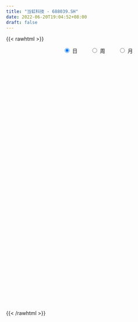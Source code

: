 ```yaml
---
title: "当虹科技 - 688039.SH"
date: 2022-06-20T19:04:52+08:00
draft: false
---
```

{{< rawhtml >}}
    <div style="text-align: center">
        <label style="padding: 1rem;"><input style="margin-right: .5rem" type="radio" name="period" value="D" checked onclick="period_change(this)">日</label>
        <label style="padding: 1rem;"><input style="margin-right: .5rem" type="radio" name="period" value="W" onclick="period_change(this)">周</label>
        <label style="padding: 1rem;"><input style="margin-right: .5rem" type="radio" name="period" value="M" onclick="period_change(this)">月</label>
    </div>
    <div id="chart" style="height: 700px;"></div> 
    <script type="text/javascript">
        const D_v = [9503.2,16481.33,14014.74,10434.09,12390.08,10096.38,8576.13,9208.37,7193.49,5347.48,10300.11,8687.68,13372.63,6009.48,10318.81,7057.39,14612.66,8733.65,8012.81,12174.2,7431.13,10736.7,10693.16,14479.06,9314.08,19395.16,19568.58,12114.26,18488.88,16505.85,12775.3,23089.05,20466.59,12632.56,10690.38,12482.79,8997.44,8526.75,11702.45,10209.21,9780.35,4348.57,4719.56,5707.62,6357.05,7097.52,5808.58,4656.38,5813.82,9727.65,5481.93,4623.0,5628.1,4159.13,2960.38,3698.24,11331.28,6392.02,7335.03,3848.08,5803.06,6187.63,6334.21,3629.63,3499.48,2676.07,3416.15,3253.72,4433.48,2607.69,2861.74,3735.67,5262.62,3308.32,4129.25,5172.15,3214.09,4777.62,6298.83,3867.45,3023.97,1837.21,2860.48,2801.51,1517.94,2252.54,3013.73,2991.48,4618.55,5430.2,3644.81,3112.62,3012.74,2462.13,2254.31,1616.33,5582.35,4293.14,2304.15,3956.7,5864.16,5623.31,2848.69,3396.05,5525.48,4269.94,3979.24,4660.68,3570.49,5621.61,4033.37,3355.73,1458.67,2437.41,1487.78,3057.41,2692.55,3069.48,2625.91,4657.7,1804.68,2222.16,2998.91,2875.33,2453.17,2917.23,4212.34,4909.36,3336.66,3496.78,15314.71,11268.49,4514.27,8140.42,8782.07,8102.35,5099.49,8410.78,5505.78,5829.45,7414.46,9262.88,5305.91,6048.91,6417.86,12238.1,9632.11,9714.32,7605.53,5510.4,4735.19,9602.2,6257.27,5218.5,5367.38,9984.0,7401.83,8393.76,4974.36,4636.7,4015.74,5855.8,5324.24,4168.41,5534.18,5786.81,3185.74,4925.18,3121.5,2707.99,5038.45,4290.96,2606.99,2369.15,2853.87,7759.95,6071.18,4347.23,6396.5,7862.13,5945.26,2016.92,4326.4,3627.42,2955.83,2038.64,2361.49,3100.03,2581.76,4050.14,5520.58,5922.92,2593.96,2856.44,2778.71,1706.2,1720.84,2233.21,1569.99,1126.02,2921.67,3074.87,2478.67,2213.38,1456.75,1020.4,1630.74,1543.15,5917.54,2439.18,5167.42,2960.32,3350.58,1368.73,1767.72,2159.42,1672.83,2410.07,3070.4,1813.7,1893.58,2030.9,2170.46,5255.87,3041.49,2539.16,2025.44,2343.4,2533.65,2433.86,1777.41,2453.82,1757.61,2713.08,5366.85,4057.63,2117.46,2757.0,2725.11,4770.22,5776.3,3162.83,5787.56,9639.4,6254.23,13336.73,12980.2,11121.61,16943.4,11893.47,11800.7,4502.89,12179.09,18098.31,23504.03,13683.68,14097.3,12932.25,14980.26,9535.3,13643.33,14005.45,11975.32,11592.54,11033.15,8669.69,10513.75,9297.58,13043.0,6122.43,8887.6,8835.36,9878.06,20245.5,15588.99,28296.89,27360.46,20279.85,17779.47,10140.87,22642.31,12043.6,16951.5,31098.58,16653.55,10210.87,9843.22,11991.06,18623.52,14852.91,30653.51,12231.23,14779.34,10549.06,13196.5,44776.45,24819.4,13882.58,19170.88,31250.74,13108.86,15241.83,21627.42,34408.06,18099.39,17546.0,16395.19,10425.59,15622.92,13796.34,13351.53,10017.31,7924.26,13922.43,12129.36,43689.81,41792.96,16844.56,20256.75,20557.25,12445.01,18940.26,10804.46,7973.28,8280.89,7355.3,14340.77,15093.44,12797.17,7086.41,8060.53,9443.4,10880.45,8930.9,11314.91,14448.44,6054.49,7587.33,8520.74,5893.41,8179.67,8806.71,9053.87,8061.73,15578.13,46788.63,24907.27,33173.93,20997.25,29278.72,79427.31,69611.13,28646.55,43309.44,35206.99,23400.68,24467.72,21406.3,26339.53,41414.12,37989.67,27451.84,52115.89,49983.52,33309.85,24379.37,18000.95,28727.4,24929.28,14195.64,14805.12,25756.59,19174.65,46932.12,25921.01,27977.24,23961.69,42762.05,22359.82,23169.54,16390.68,12157.44,11716.16,15901.75,14342.27,35330.94,19178.19,10685.56,7725.03,18497.76,32046.08,65813.08,58799.48,28686.79,28599.45,23512.77,22649.98,20450.18,18533.47,13991.76,30355.0,30423.18,13684.25,20002.61,30036.87,22797.45,19153.36,18800.33,11310.81,11691.39,10370.57,11266.43,8082.79,15126.55,19388.21,12035.22,11006.33,16145.78,11345.66,14688.74,11674.34,18450.41,11427.55,22565.45,10286.44,50473.61,26573.85,14358.83,20331.58,21800.48,15985.58,18043.03,16814.99,14044.61,11156.8,11167.23,13121.49,13445.11,13191.85,11681.11,12224.02,12254.27,11336.28,11414.04,10349.25,16014.41,15245.59,14836.74,10249.54,10303.23,18195.0,9553.55,10767.6,11430.34,9240.88,9493.2,7530.62,9742.97,8340.52,8563.28,11908.47,9000.47,9050.38,15291.91,16140.02,12928.62,11518.61,9895.32,7454.13,11596.04,7331.06,7762.83,10020.56,9488.5,8874.37,7737.57,8099.29,6999.5,6371.56,7452.17,8124.18,9170.53,6866.56,7992.37,8771.08,7747.57,29950.95,30418.91,29051.48,33708.24,20497.61,18911.56,23542.37,15431.32,15449.72,11604.43,12544.63,21575.03,16671.36,10275.97]
const D_histogram = [0.0,0.4958632479,0.9601405703,1.1113360728,0.9014003318,0.7823045446,0.5829304346,0.5561515048,0.3581667366,0.0611594668,-0.1873946524,-0.2727835164,-0.538623269,-0.57820902,-0.4074961231,-0.3069980921,-0.3680352056,-0.3539732331,-0.4204063111,-0.2948115186,-0.3904502402,-0.2461552308,-0.2054519114,-0.2332578551,-0.1558723521,0.2734758941,0.6373683428,0.9122642355,1.4671625835,1.6584161467,1.9002234104,1.6608465764,0.9939807252,0.2258828608,-0.4925248285,-0.6936431734,-0.6330773364,-0.6616665692,-0.9728732956,-1.3673830025,-1.9173051615,-2.0815245503,-1.8725773696,-1.7216869438,-1.5135301942,-1.0740021307,-0.8604069037,-0.6974642426,-0.5259966189,-0.711801688,-0.6749393434,-0.7369473255,-0.6326332767,-0.4912777038,-0.3425682423,-0.1643554874,0.2282364535,0.2688658303,0.1046563545,0.0654872823,0.2865609734,0.4625873803,0.2956868403,0.1963375601,0.1766356698,0.1883401385,0.175928837,0.1090849298,-0.0154242573,-0.0220959891,-0.0732102369,-0.0644563458,-0.1263421011,-0.2264185991,-0.1513025641,-0.1646159757,-0.1206012354,-0.2105272267,-0.0422535057,0.153409113,0.2305493328,0.2167073667,0.3368860427,0.3074457579,0.2322948558,0.1070146228,-0.0452767446,-0.2032207247,-0.1485573798,0.1338400158,0.3409277451,0.4789690839,0.5762544633,0.5911655815,0.56890965,0.5755586485,0.3555190321,0.2785358783,0.2352680611,0.3897247095,0.6393426124,0.7030432289,0.5840078656,0.2787648922,-0.1105926552,-0.2569546279,-0.4437791349,-0.5022080958,-0.5091388245,-0.3048546029,-0.1243414837,-0.1555309591,-0.1323508042,-0.0734535993,-0.0729472627,-0.1146430621,-0.0724914337,-0.0672604965,0.0168166145,-0.0462239777,-0.0748969593,-0.0752497848,-0.0863800287,-0.2075077983,-0.2765235977,-0.2728905566,-0.2826415343,-0.382588959,-0.3797959694,-0.2895518774,0.1386135613,0.2727207704,0.2225243902,0.0397889909,-0.0799608929,-0.1263313466,-0.2082295608,-0.3542149446,-0.4100170643,-0.3052405778,-0.2667102495,-0.4619284815,-0.5728365283,-0.7386527859,-0.903619656,-0.9558766931,-1.0576539749,-0.9044786319,-0.69766587,-0.473505501,-0.4335766786,-0.6314791077,-0.643080361,-0.6609204006,-0.6674656822,-0.3376826092,-0.0305936228,0.4057869262,0.7073130938,0.9630560823,1.1087693977,1.3438312356,1.4299713417,1.3945737383,1.4086728895,1.4179370643,1.3394049278,1.2477510787,1.1785515123,1.1352162563,0.8174061969,0.5153036116,0.0985858952,-0.2177403443,-0.43364288,0.173009387,0.5214657777,0.7109709918,0.8454536087,1.0162444466,0.829018936,0.6371955267,0.6476520507,0.6418324028,0.6310351417,0.5709352214,0.4970988489,0.4390883759,0.1971172758,0.060762234,0.0805777215,0.1396195604,0.1426150511,0.0276749132,-0.0358836854,-0.153168427,-0.3161374349,-0.35041983,-0.367818502,-0.3907533296,-0.5739712077,-0.6272058527,-0.5296553312,-0.4148924698,-0.4258760697,-0.4247839499,-0.4286137945,-0.4260546704,-0.5781983129,-0.6795288697,-0.7804406682,-0.8899756677,-0.9237547688,-0.8729901751,-0.7852229133,-0.6413364273,-0.4721855906,-0.2981813913,-0.1289389937,-0.0191225372,0.1236767348,0.1932274922,0.309145802,0.0791172399,-0.0929371914,-0.112209685,-0.1320964012,-0.2658963261,-0.3358394711,-0.3370757299,-0.2880330067,-0.2068381002,-0.1194865995,0.0414454492,0.288466998,0.5005361818,0.6018588637,0.5083836684,0.3571811331,0.2637004411,0.3293989224,0.390479304,0.450316824,0.5141466705,0.5274594952,0.6903658572,0.6127275141,0.3793356905,-0.0232721579,-0.1776547166,-0.3740876269,-0.4312881773,-0.2881108365,-0.1289358841,0.0117940658,0.0091144235,0.1757678399,0.1643649479,0.1034860828,0.0005122551,-0.0570786185,-0.266870105,-0.503654399,-0.5063949981,-0.5040952671,-0.4350666648,-0.4487324252,-0.4716469714,-0.2881221663,-0.2196563394,-0.2091649324,-0.1355284608,-0.1464805193,0.0023315979,0.1739132603,0.4409965376,0.7848411416,0.9834004985,1.0322989811,0.9333371683,1.1123496081,1.0937399027,0.8795477319,0.2762995936,-0.1013804159,-0.426139044,-0.5925182594,-0.4944790617,-0.0100817077,0.2169422801,0.8229151689,1.1100975303,1.0592680699,0.9327612499,0.9630763598,0.7841281235,0.7872978611,0.7258801139,0.7180809872,0.8288150105,0.7527932929,0.7885388175,0.4815955801,0.7942732871,0.8019251232,0.7233774566,0.4298972671,0.0767332105,0.0784705252,-0.2004999701,-0.505038161,-0.8378423341,-1.1032751267,-1.0490375855,-0.9786839964,0.0084387427,0.1003802955,0.1475814215,0.0886245426,-0.1673604108,-0.3479669167,-0.7359101984,-0.9841817027,-1.1692186426,-1.3041710848,-1.3517359162,-1.5208339216,-1.7173998124,-1.8710147134,-1.8775397463,-1.7942702966,-1.5222542813,-1.3520475162,-0.9534652568,-0.3921722642,-0.1862801032,-0.0973667875,-0.0006969405,0.1072557249,0.0925704599,0.1706937641,0.1876314884,0.0787498767,-0.0377323963,-0.2829744579,-0.7313513342,-1.0393705001,-1.3430086252,-1.3390194642,-1.1036348106,-0.4516038931,0.136136689,0.4941929126,0.7662487153,1.0877321011,1.2268581886,1.4368788284,1.3988052192,1.5180215687,1.5972031398,1.5426686009,1.4355749634,1.7152478823,1.9800902097,1.9038957817,1.577863105,1.2421104739,0.785485393,0.5713605234,0.2906853851,0.0640353611,-0.2899632175,-0.6860562054,-0.2604050737,-0.0312894136,0.1431125704,0.2290800948,0.5009261159,0.7315714579,0.6029083073,0.2907842079,-0.1238212381,-0.4134412114,-0.4311849326,-0.4738055545,-0.251097556,-0.1533486819,-0.1840069522,-0.2829109605,-0.2930397546,0.0408523877,1.0514063783,1.6055452351,1.8115475661,1.5763712172,1.427596117,1.0043926968,0.560543118,0.2406144591,-0.0696595043,0.4000574199,0.1129286403,-0.085588254,-0.1873308,-0.8767876363,-1.3782721306,-1.8939678853,-2.1995966914,-2.4878181583,-2.5056716932,-2.4731377994,-2.4146633904,-2.262825121,-2.2473615377,-2.3315705231,-2.3581192902,-2.2077442944,-1.9142282064,-1.6907128967,-1.4576713267,-1.1062994163,-0.8715187558,-0.5439997027,-0.4818843658,-0.3974619983,-0.4627600162,-0.304077388,-0.2091917864,-0.2028243827,-0.175228786,-0.1826000654,-0.1708801799,-0.1876243557,-0.1398554293,-0.0046967064,0.076053447,-0.0016822426,0.1201626861,0.3502288661,0.4259454007,0.5805825549,0.6839967649,0.8140575089,0.8111093463,0.8481822642,0.9077393708,0.8549445663,0.8901783896,0.8031268939,0.7755411413,0.8129856121,0.709960802,0.5086352684,0.2180770352,0.1805234059,0.043367443,-0.0399980289,-0.1241161186,-0.1108396504,-0.1058845854,-0.1367961138,-0.2188883873,-0.297624978,-0.5679253766,-0.8426365162,-0.868941869,-0.8938214523,-0.7504545662,-0.572533161,-0.359277662,-0.1757172583,0.0234048019,0.1739257073,0.3476005179,0.4627116881,0.5346655484,0.568835102,0.5953797686,0.6067386778,0.6678660729,0.7420590804,0.6267695697,0.5664480286,0.5379832148,0.4742302129,0.4180620249,0.6085938487,0.797511262,1.0649550009,1.2771020527,1.309093952,1.1871312653,0.8721668678,0.6358270716,0.5477761724,0.4073420054,0.3253858899,0.4182926098,0.3769363838,0.3376130848]
const D_fast = [0.0,0.6198290598,1.3241415248,1.7531710456,1.7685853875,1.8450657364,1.791424235,1.9036831814,1.7952400975,1.5135226944,1.218119912,1.0645351689,0.6640395991,0.4799015931,0.5487404592,0.5724889672,0.4194430522,0.3450117165,0.1734770608,0.2253689736,0.032117692,0.1148738936,0.1042142352,0.0180938277,0.0565112426,0.5542284624,1.0774629968,1.5804249483,2.5021139423,3.1079715422,3.8248346584,4.0006694685,3.5822987987,2.8706716494,2.029132753,1.6546036147,1.5569001176,1.3628942425,0.8084691922,0.0721137347,-0.9571347147,-1.641735241,-1.9009324028,-2.1804637129,-2.3506895119,-2.1796619811,-2.1811684799,-2.1925918795,-2.1526234105,-2.5163789016,-2.6482513929,-2.8944962064,-2.9483404767,-2.9298043298,-2.8667369289,-2.7296130458,-2.2799619916,-2.1721161572,-2.3101615444,-2.3329587959,-2.0402448615,-1.7485716095,-1.8415504394,-1.8918153296,-1.8673583025,-1.8085687991,-1.7769978914,-1.8165705661,-1.9449358176,-1.9571315466,-2.0265483537,-2.033908549,-2.1273798296,-2.2840609774,-2.2467705834,-2.3012379889,-2.2873735574,-2.4299313555,-2.2722210109,-2.038206114,-1.903428561,-1.8630936854,-1.6586934988,-1.611272344,-1.6283495322,-1.7268761095,-1.8904866631,-2.0992358243,-2.0817118244,-1.7658544248,-1.4735347593,-1.2157511494,-0.9744021543,-0.8116996406,-0.6917281597,-0.541189499,-0.6723493575,-0.6796985416,-0.6641493436,-0.4122615178,-0.0028079618,0.236653462,0.2636200651,0.0280683146,-0.3889373966,-0.5995380262,-0.8973073169,-1.0812883017,-1.2155037365,-1.0874331657,-0.9380054174,-1.0080776326,-1.0179851787,-0.9774513737,-0.9951818527,-1.0655384177,-1.0415096476,-1.0530938347,-0.96481257,-1.0394091566,-1.086806378,-1.1059716498,-1.1386969008,-1.31170162,-1.4498483189,-1.5144379169,-1.5948492782,-1.7904439426,-1.8825999453,-1.8647438227,-1.4019249937,-1.199637592,-1.1942028746,-1.3669910262,-1.5067311333,-1.5846844237,-1.7186400281,-1.953179148,-2.1114855338,-2.0830191917,-2.1111664258,-2.4218667782,-2.6759839571,-3.0264634111,-3.4173351952,-3.7085614055,-4.0747521811,-4.1476964961,-4.1153002016,-4.0095162079,-4.0779815552,-4.4337537612,-4.6061251047,-4.7891952445,-4.9626069467,-4.7172445259,-4.4178039452,-3.8799766647,-3.4016222237,-2.9051152146,-2.4822095498,-1.911189903,-1.4675569614,-1.1543111302,-0.7880437567,-0.4242953158,-0.1679762203,0.0523077003,0.2777460119,0.51821482,0.4047563098,0.2314796274,-0.1605916152,-0.5313529408,-0.8556661965,-0.2057615827,0.2730612525,0.6403092144,0.9861552335,1.4110071831,1.4310364065,1.3985118788,1.5708814155,1.7255198683,1.8724813927,1.9551152777,2.0055536174,2.0573152384,1.8646234573,1.743458974,1.7834188919,1.8773656208,1.9160148743,1.8079934647,1.7354639447,1.5798870964,1.3378837297,1.2159963772,1.1066430796,0.9860199196,0.6593092396,0.4492731315,0.4144098202,0.4254495641,0.3079969468,0.2028930791,0.0919097859,-0.0120447576,-0.3087379783,-0.5799507525,-0.8759727181,-1.2080016345,-1.4727194278,-1.6402023779,-1.7487408444,-1.7651884652,-1.7140840261,-1.6146251747,-1.4776175255,-1.3725817032,-1.1988632476,-1.0810056171,-0.8878008569,-1.098050109,-1.2933388381,-1.340663753,-1.3935745695,-1.593848576,-1.7477515887,-1.83325678,-1.8562223084,-1.8267369269,-1.7692570762,-1.5979636651,-1.2788253669,-0.9416221376,-0.6898347398,-0.656214018,-0.71812127,-0.7456768518,-0.5976286398,-0.4389284322,-0.2665117063,-0.0741451921,0.0710325063,0.4065303327,0.4820738681,0.3435159671,-0.0649099208,-0.2637061586,-0.5536609756,-0.7186835704,-0.6475339387,-0.5205929574,-0.376914491,-0.3773155274,-0.166720151,-0.137031806,-0.1720391504,-0.2748849143,-0.3467454425,-0.6232544553,-0.985952349,-1.1152916977,-1.2390157834,-1.2787538474,-1.404602714,-1.5454290031,-1.4339347395,-1.4203829975,-1.4621828236,-1.4224284672,-1.4700006555,-1.3206056389,-1.1055456614,-0.7282132497,-0.1881583603,0.2562511213,0.563224349,0.6975968284,1.1546966703,1.4095219404,1.4152167027,0.8810434628,0.4780183493,0.0467249602,-0.26778382,-0.2933643878,0.1885125393,0.4697720972,1.2814737781,1.8461805221,2.0601680792,2.1668515717,2.4379357715,2.455019566,2.655013769,2.7750660502,2.9467871703,3.2647249462,3.3769015519,3.6097817808,3.4232374384,3.9344834672,4.1426165841,4.2449132816,4.0589074089,3.724926655,3.746281601,3.4171861131,2.986388382,2.4441236253,1.902872051,1.6948501959,1.5205327859,2.5097652106,2.6268018373,2.7108983187,2.6740975755,2.3762725194,2.1086742843,1.536753453,1.0424365231,0.5650949224,0.1040997091,-0.2813991014,-0.8307055871,-1.4566214311,-2.0779900104,-2.5538999799,-2.9191981044,-3.0277456594,-3.1955507733,-3.0353348282,-2.5720849015,-2.4127627664,-2.3481911476,-2.2516955357,-2.116928939,-2.1084715891,-1.9876748438,-1.9238292475,-2.01302339,-2.1389387621,-2.4549244381,-3.086139148,-3.6540009389,-4.2933912203,-4.6241569254,-4.6646809744,-4.1255510301,-3.5037762758,-3.0221718241,-2.5585538425,-1.9651374314,-1.5192967967,-0.9500564499,-0.6384287543,-0.1397070127,0.3387753435,0.6699079548,0.9217080581,1.6301929476,2.3900578274,2.7898373449,2.8582704444,2.8330454318,2.5727916991,2.5015069603,2.2935031683,2.0828619847,1.6563726016,1.0887655624,1.4493154256,1.6706087324,1.880788859,2.0240264071,2.4211039572,2.8346421636,2.8567060899,2.6172780424,2.1717172869,1.7787370107,1.6531970563,1.4921250458,1.6520586553,1.711470359,1.6348103507,1.4651786023,1.3817898694,1.7258951087,2.9993006938,3.9548258595,4.613715082,4.7726315374,4.9807554665,4.8086502204,4.5049364211,4.245161377,3.9174725375,4.4872038167,4.2283071971,4.0083932393,3.8598179933,2.951164248,2.105111721,1.1159239951,0.2603960161,-0.6497799904,-1.2940514486,-1.8798020047,-2.4249934432,-2.8388614541,-3.3852382552,-4.0523398713,-4.668418461,-5.0699795388,-5.2550205024,-5.4541834169,-5.5855596785,-5.5107626222,-5.4938616507,-5.3023425232,-5.3606982777,-5.3756414099,-5.5566294319,-5.4739661507,-5.4313784956,-5.4757171876,-5.4919287874,-5.5449500831,-5.5759502427,-5.6396005073,-5.6267954383,-5.492810892,-5.3930473769,-5.4712036271,-5.3193180269,-5.0016946304,-4.8194917456,-4.5197089527,-4.2452955514,-3.9117204302,-3.7118912562,-3.4627727722,-3.176280823,-3.0153394859,-2.7575610652,-2.6438308375,-2.4775313048,-2.2368404309,-2.1623750405,-2.236541757,-2.4725807314,-2.4650035092,-2.5913176114,-2.6846825905,-2.7998297098,-2.8142631542,-2.8357792357,-2.9008897925,-3.0377041628,-3.190846998,-3.6031287408,-4.0884990094,-4.3320398294,-4.5803747759,-4.6246215313,-4.5898334163,-4.4663973328,-4.3267662437,-4.121792983,-3.9277906508,-3.6672157107,-3.4364266185,-3.2308063712,-3.0544280421,-2.8790384333,-2.7159948546,-2.4879009413,-2.2281931637,-2.186790282,-2.1054998159,-1.999468826,-1.9446642747,-1.8963169564,-1.5536366705,-1.1653414417,-0.6316589526,-0.1002363876,0.2590289997,0.4338491293,0.3369264488,0.2595434204,0.3084365644,0.2698378987,0.2692282557,0.466708128,0.519585998,0.5646659702]
const D_slow = [0.0,0.123965812,0.3640009545,0.6418349727,0.8671850557,1.0627611918,1.2084938005,1.3475316767,1.4370733608,1.4523632275,1.4055145644,1.3373186853,1.2026628681,1.0581106131,0.9562365823,0.8794870593,0.7874782579,0.6989849496,0.5938833718,0.5201804922,0.4225679322,0.3610291245,0.3096661466,0.2513516828,0.2123835948,0.2807525683,0.440094654,0.6681607129,1.0349513588,1.4495553954,1.924611248,2.3398228921,2.5883180734,2.6447887886,2.5216575815,2.3482467881,2.189977454,2.0245608117,1.7813424878,1.4394967372,0.9601704468,0.4397893093,-0.0283550331,-0.4587767691,-0.8371593177,-1.1056598503,-1.3207615763,-1.4951276369,-1.6266267916,-1.8045772136,-1.9733120495,-2.1575488809,-2.3157072,-2.438526626,-2.5241686866,-2.5652575584,-2.508198445,-2.4409819875,-2.4148178988,-2.3984460783,-2.3268058349,-2.2111589898,-2.1372372797,-2.0881528897,-2.0439939723,-1.9969089376,-1.9529267284,-1.9256554959,-1.9295115603,-1.9350355575,-1.9533381168,-1.9694522032,-2.0010377285,-2.0576423783,-2.0954680193,-2.1366220132,-2.1667723221,-2.2194041287,-2.2299675052,-2.1916152269,-2.1339778937,-2.0798010521,-1.9955795414,-1.9187181019,-1.860644388,-1.8338907323,-1.8452099184,-1.8960150996,-1.9331544446,-1.8996944406,-1.8144625043,-1.6947202334,-1.5506566175,-1.4028652222,-1.2606378097,-1.1167481475,-1.0278683895,-0.9582344199,-0.8994174047,-0.8019862273,-0.6421505742,-0.466389767,-0.3203878006,-0.2506965775,-0.2783447413,-0.3425833983,-0.453528182,-0.5790802059,-0.7063649121,-0.7825785628,-0.8136639337,-0.8525466735,-0.8856343745,-0.9039977744,-0.92223459,-0.9508953556,-0.969018214,-0.9858333381,-0.9816291845,-0.9931851789,-1.0119094187,-1.0307218649,-1.0523168721,-1.1041938217,-1.1733247211,-1.2415473603,-1.3122077439,-1.4078549836,-1.502803976,-1.5751919453,-1.540538555,-1.4723583624,-1.4167272648,-1.4067800171,-1.4267702404,-1.458353077,-1.5104104672,-1.5989642034,-1.7014684695,-1.7777786139,-1.8444561763,-1.9599382967,-2.1031474288,-2.2878106252,-2.5137155392,-2.7526847125,-3.0170982062,-3.2432178642,-3.4176343317,-3.5360107069,-3.6444048766,-3.8022746535,-3.9630447438,-4.1282748439,-4.2951412645,-4.3795619167,-4.3872103224,-4.2857635909,-4.1089353174,-3.8681712969,-3.5909789475,-3.2550211386,-2.8975283031,-2.5488848685,-2.1967166462,-1.8422323801,-1.5073811481,-1.1954433784,-0.9008055004,-0.6170014363,-0.4126498871,-0.2838239842,-0.2591775104,-0.3136125965,-0.4220233165,-0.3787709697,-0.2484045253,-0.0706617773,0.1407016248,0.3947627365,0.6020174705,0.7613163521,0.9232293648,1.0836874655,1.241446251,1.3841800563,1.5084547685,1.6182268625,1.6675061815,1.68269674,1.7028411703,1.7377460604,1.7733998232,1.7803185515,1.7713476302,1.7330555234,1.6540211647,1.5664162072,1.4744615817,1.3767732493,1.2332804473,1.0764789842,0.9440651514,0.8403420339,0.7338730165,0.627677029,0.5205235804,0.4140099128,0.2694603346,0.0995781172,-0.0955320499,-0.3180259668,-0.548964659,-0.7672122028,-0.9635179311,-1.1238520379,-1.2418984356,-1.3164437834,-1.3486785318,-1.3534591661,-1.3225399824,-1.2742331093,-1.1969466588,-1.1771673489,-1.2004016467,-1.228454068,-1.2614781683,-1.3279522498,-1.4119121176,-1.4961810501,-1.5681893017,-1.6198988268,-1.6497704767,-1.6394091144,-1.5672923649,-1.4421583194,-1.2916936035,-1.1645976864,-1.0753024031,-1.0093772929,-0.9270275622,-0.8294077362,-0.7168285302,-0.5882918626,-0.4564269888,-0.2838355245,-0.130653646,-0.0358197234,-0.0416377629,-0.086051442,-0.1795733487,-0.2873953931,-0.3594231022,-0.3916570732,-0.3887085568,-0.3864299509,-0.3424879909,-0.3013967539,-0.2755252332,-0.2753971694,-0.2896668241,-0.3563843503,-0.4822979501,-0.6088966996,-0.7349205164,-0.8436871826,-0.9558702888,-1.0737820317,-1.1458125733,-1.2007266581,-1.2530178912,-1.2869000064,-1.3235201362,-1.3229372368,-1.2794589217,-1.1692097873,-0.9729995019,-0.7271493773,-0.469074632,-0.2357403399,0.0423470621,0.3157820378,0.5356689708,0.6047438692,0.5793987652,0.4728640042,0.3247344393,0.2011146739,0.198594247,0.252829817,0.4585586092,0.7360829918,1.0009000093,1.2340903218,1.4748594117,1.6708914426,1.8677159078,2.0491859363,2.2287061831,2.4359099357,2.624108259,2.8212429633,2.9416418584,3.1402101801,3.3406914609,3.5215358251,3.6290101418,3.6481934445,3.6678110758,3.6176860832,3.491426543,3.2819659595,3.0061471778,2.7438877814,2.4992167823,2.501326468,2.5264215418,2.5633168972,2.5854730329,2.5436329302,2.456641201,2.2726636514,2.0266182257,1.7343135651,1.4082707939,1.0703368148,0.6901283344,0.2607783813,-0.206975297,-0.6763602336,-1.1249278078,-1.5054913781,-1.8435032571,-2.0818695713,-2.1799126374,-2.2264826632,-2.2508243601,-2.2509985952,-2.224184664,-2.201042049,-2.158368608,-2.1114607359,-2.0917732667,-2.1012063658,-2.1719499802,-2.3547878138,-2.6146304388,-2.9503825951,-3.2851374612,-3.5610461638,-3.6739471371,-3.6399129648,-3.5163647367,-3.3248025578,-3.0528695325,-2.7461549854,-2.3869352783,-2.0372339735,-1.6577285813,-1.2584277964,-0.8727606461,-0.5138669053,-0.0850549347,0.4099676177,0.8859415631,1.2804073394,1.5909349579,1.7873063061,1.930146437,2.0028177832,2.0188266235,1.9463358191,1.7748217678,1.7097204994,1.701898146,1.7376762886,1.7949463123,1.9201778413,2.1030707057,2.2537977825,2.3264938345,2.295538525,2.1921782221,2.084381989,1.9659306003,1.9031562113,1.8648190409,1.8188173028,1.7480895627,1.6748296241,1.685042721,1.9478943156,2.3492806243,2.8021675159,3.1962603202,3.5531593494,3.8042575236,3.9443933031,4.0045469179,3.9871320418,4.0871463968,4.1153785569,4.0939814934,4.0471487934,3.8279518843,3.4833838516,3.0098918803,2.4599927075,1.8380381679,1.2116202446,0.5933357948,-0.0103300528,-0.5760363331,-1.1378767175,-1.7207693483,-2.3102991708,-2.8622352444,-3.340792296,-3.7634705202,-4.1278883518,-4.4044632059,-4.6223428949,-4.7583428205,-4.878813912,-4.9781794116,-5.0938694156,-5.1698887626,-5.2221867092,-5.2728928049,-5.3167000014,-5.3623500177,-5.4050700627,-5.4519761516,-5.486940009,-5.4881141856,-5.4691008238,-5.4695213845,-5.439480713,-5.3519234964,-5.2454371463,-5.1002915076,-4.9292923163,-4.7257779391,-4.5230006025,-4.3109550365,-4.0840201938,-3.8702840522,-3.6477394548,-3.4469577313,-3.253072446,-3.049826043,-2.8723358425,-2.7451770254,-2.6906577666,-2.6455269151,-2.6346850544,-2.6446845616,-2.6757135913,-2.7034235038,-2.7298946502,-2.7640936787,-2.8188157755,-2.89322202,-3.0352033641,-3.2458624932,-3.4630979604,-3.6865533235,-3.8741669651,-4.0173002553,-4.1071196708,-4.1510489854,-4.1451977849,-4.1017163581,-4.0148162286,-3.8991383066,-3.7654719195,-3.623263144,-3.4744182019,-3.3227335324,-3.1557670142,-2.9702522441,-2.8135598517,-2.6719478445,-2.5374520408,-2.4188944876,-2.3143789814,-2.1622305192,-1.9628527037,-1.6966139535,-1.3773384403,-1.0500649523,-0.753282136,-0.535240419,-0.3762836511,-0.239339608,-0.1375041067,-0.0561576342,0.0484155182,0.1426496142,0.2270528854]
const D_data = [['2020-05-28', 90.2, 89.4, 86.05, 91.0],['2020-05-29', 89.0, 97.17, 88.49, 99.04],['2020-06-01', 100.05, 100.0, 97.5, 102.83],['2020-06-02', 99.99, 98.65, 98.36, 103.8],['2020-06-03', 99.0, 94.88, 94.88, 101.48],['2020-06-04', 94.45, 95.94, 92.68, 96.0],['2020-06-05', 96.14, 94.78, 93.96, 98.39],['2020-06-08', 94.67, 96.97, 94.08, 98.88],['2020-06-09', 96.0, 94.78, 93.0, 96.95],['2020-06-10', 94.0, 92.57, 92.42, 94.5],['2020-06-11', 91.15, 91.85, 90.36, 94.31],['2020-06-12', 90.01, 93.0, 89.67, 94.5],['2020-06-15', 91.8, 89.64, 89.26, 92.79],['2020-06-16', 90.51, 91.36, 90.12, 92.0],['2020-06-17', 91.96, 94.1, 89.5, 94.1],['2020-06-18', 93.7, 93.8, 92.17, 94.72],['2020-06-19', 93.77, 91.73, 89.62, 93.81],['2020-06-22', 91.69, 92.36, 91.0, 94.11],['2020-06-23', 91.94, 90.99, 89.9, 92.8],['2020-06-24', 91.02, 93.35, 90.5, 94.33],['2020-06-29', 93.3, 90.45, 90.38, 93.6],['2020-06-30', 91.5, 93.39, 90.65, 94.41],['2020-07-01', 94.0, 92.46, 91.0, 95.45],['2020-07-02', 92.46, 91.5, 91.04, 93.93],['2020-07-03', 92.48, 92.83, 91.05, 93.48],['2020-07-06', 92.99, 98.7, 92.99, 99.78],['2020-07-07', 98.98, 100.45, 98.8, 104.95],['2020-07-08', 99.91, 101.77, 99.9, 103.98],['2020-07-09', 101.56, 108.61, 101.0, 110.77],['2020-07-10', 109.82, 107.51, 106.45, 113.86],['2020-07-13', 109.72, 110.99, 107.52, 112.01],['2020-07-14', 114.86, 106.7, 105.19, 119.4],['2020-07-15', 105.03, 100.3, 99.01, 106.49],['2020-07-16', 100.8, 96.0, 95.6, 102.25],['2020-07-17', 95.37, 92.85, 92.0, 97.58],['2020-07-20', 94.44, 96.71, 91.6, 96.87],['2020-07-21', 96.71, 99.4, 95.46, 99.89],['2020-07-22', 98.8, 98.15, 96.51, 99.49],['2020-07-23', 96.02, 93.3, 92.31, 97.46],['2020-07-24', 92.0, 89.63, 88.43, 95.86],['2020-07-27', 89.63, 83.97, 83.59, 90.56],['2020-07-28', 84.9, 85.36, 84.1, 85.85],['2020-07-29', 85.01, 88.6, 85.01, 88.65],['2020-07-30', 89.59, 87.37, 86.9, 90.0],['2020-07-31', 86.76, 87.67, 85.97, 88.88],['2020-08-03', 87.9, 91.15, 87.55, 91.49],['2020-08-04', 91.1, 89.14, 87.53, 91.76],['2020-08-05', 90.5, 88.7, 87.83, 90.5],['2020-08-06', 88.57, 89.0, 86.2, 89.8],['2020-08-07', 88.11, 83.74, 83.2, 88.21],['2020-08-10', 83.74, 85.3, 82.34, 86.25],['2020-08-11', 85.3, 83.13, 83.02, 85.55],['2020-08-12', 83.38, 84.46, 80.5, 84.65],['2020-08-13', 84.39, 84.8, 83.04, 85.99],['2020-08-14', 85.06, 84.99, 83.75, 85.75],['2020-08-17', 85.25, 85.68, 84.43, 85.99],['2020-08-18', 86.62, 89.58, 86.55, 91.5],['2020-08-19', 88.98, 86.19, 85.88, 90.0],['2020-08-20', 85.09, 83.09, 82.61, 85.95],['2020-08-21', 83.1, 83.83, 83.1, 85.8],['2020-08-24', 84.2, 87.39, 82.7, 88.73],['2020-08-25', 86.88, 87.88, 86.5, 89.9],['2020-08-26', 88.66, 83.6, 83.01, 88.66],['2020-08-27', 83.05, 83.62, 82.05, 85.3],['2020-08-28', 83.63, 84.15, 82.48, 84.8],['2020-08-31', 84.8, 84.38, 84.15, 85.69],['2020-09-01', 84.38, 83.94, 83.73, 84.79],['2020-09-02', 84.75, 82.88, 82.63, 84.75],['2020-09-03', 83.11, 81.4, 81.31, 83.64],['2020-09-04', 80.21, 82.23, 80.21, 82.88],['2020-09-07', 82.3, 81.2, 80.52, 83.63],['2020-09-08', 81.8, 81.5, 79.58, 82.51],['2020-09-09', 80.54, 80.11, 78.38, 81.45],['2020-09-10', 80.11, 78.76, 78.0, 82.02],['2020-09-11', 78.33, 80.44, 77.1, 80.88],['2020-09-14', 81.0, 79.07, 78.78, 82.43],['2020-09-15', 79.1, 79.45, 78.5, 80.21],['2020-09-16', 79.2, 77.2, 76.87, 79.32],['2020-09-17', 77.08, 80.23, 76.6, 80.7],['2020-09-18', 80.24, 81.29, 79.55, 81.3],['2020-09-21', 81.27, 80.39, 79.95, 81.6],['2020-09-22', 78.88, 79.3, 78.5, 80.34],['2020-09-23', 79.3, 81.2, 79.3, 81.39],['2020-09-24', 80.8, 79.55, 79.01, 80.8],['2020-09-25', 79.65, 78.64, 78.08, 79.79],['2020-09-28', 78.65, 77.34, 77.0, 79.59],['2020-09-29', 78.18, 76.01, 75.51, 78.18],['2020-09-30', 76.25, 74.73, 73.91, 76.96],['2020-10-09', 75.83, 76.7, 75.56, 78.19],['2020-10-12', 77.58, 80.19, 77.01, 80.69],['2020-10-13', 80.0, 80.5, 79.03, 81.0],['2020-10-14', 80.47, 80.65, 79.39, 80.92],['2020-10-15', 80.5, 80.97, 80.1, 81.59],['2020-10-16', 81.34, 80.5, 80.0, 81.34],['2020-10-19', 79.99, 80.29, 79.99, 81.35],['2020-10-20', 80.3, 80.9, 79.08, 81.26],['2020-10-21', 81.3, 77.7, 76.51, 81.36],['2020-10-22', 77.0, 78.8, 76.33, 80.5],['2020-10-23', 77.6, 78.97, 77.6, 79.99],['2020-10-26', 78.8, 81.88, 77.51, 82.0],['2020-10-27', 81.31, 84.48, 81.06, 84.84],['2020-10-28', 83.5, 83.46, 81.8, 84.08],['2020-10-29', 83.01, 81.48, 80.85, 83.01],['2020-10-30', 81.69, 78.3, 78.21, 81.69],['2020-11-02', 77.5, 75.39, 74.08, 78.82],['2020-11-03', 76.99, 76.79, 75.53, 77.46],['2020-11-04', 77.4, 75.04, 74.8, 77.8],['2020-11-05', 77.29, 75.53, 74.83, 77.29],['2020-11-06', 76.19, 75.5, 75.0, 76.32],['2020-11-09', 75.9, 78.25, 75.33, 79.93],['2020-11-10', 82.0, 78.71, 78.0, 82.0],['2020-11-11', 78.05, 76.23, 76.22, 78.94],['2020-11-12', 76.5, 76.65, 76.32, 78.18],['2020-11-13', 76.63, 77.11, 75.75, 78.0],['2020-11-16', 76.51, 76.35, 75.61, 77.48],['2020-11-17', 76.0, 75.5, 74.76, 76.5],['2020-11-18', 75.6, 76.34, 75.15, 76.7],['2020-11-19', 75.5, 75.81, 75.16, 76.46],['2020-11-20', 75.5, 76.88, 75.5, 78.55],['2020-11-23', 75.83, 74.94, 74.5, 76.41],['2020-11-24', 76.1, 74.93, 74.5, 76.1],['2020-11-25', 75.38, 75.0, 74.21, 75.87],['2020-11-26', 75.25, 74.62, 74.56, 76.08],['2020-11-27', 74.66, 72.61, 72.01, 74.86],['2020-11-30', 72.17, 72.39, 71.5, 73.49],['2020-12-01', 72.68, 72.73, 72.11, 73.26],['2020-12-02', 72.74, 72.14, 71.73, 74.25],['2020-12-03', 72.12, 70.25, 69.5, 72.24],['2020-12-04', 70.35, 70.76, 69.0, 71.08],['2020-12-07', 70.88, 71.62, 70.48, 72.81],['2020-12-08', 73.2, 76.98, 73.2, 80.59],['2020-12-09', 78.0, 74.77, 72.38, 78.0],['2020-12-10', 74.0, 72.68, 72.35, 74.36],['2020-12-11', 73.0, 70.29, 69.9, 73.4],['2020-12-14', 70.4, 70.04, 69.51, 71.23],['2020-12-15', 70.04, 70.22, 70.04, 71.6],['2020-12-16', 70.78, 69.08, 68.6, 70.78],['2020-12-17', 69.37, 67.21, 65.67, 69.37],['2020-12-18', 67.21, 67.25, 67.0, 67.83],['2020-12-21', 66.0, 68.86, 66.0, 69.5],['2020-12-22', 69.58, 67.93, 67.15, 69.58],['2020-12-23', 67.99, 64.01, 63.52, 68.0],['2020-12-24', 63.85, 63.53, 63.14, 64.57],['2020-12-25', 62.68, 61.25, 60.42, 63.46],['2020-12-28', 61.15, 59.36, 59.26, 62.43],['2020-12-29', 60.0, 59.06, 57.82, 61.0],['2020-12-30', 58.99, 56.8, 56.66, 59.0],['2020-12-31', 56.8, 58.9, 56.7, 58.95],['2021-01-04', 58.9, 59.43, 57.01, 60.4],['2021-01-05', 59.6, 59.85, 58.76, 60.89],['2021-01-06', 59.7, 57.38, 57.35, 59.82],['2021-01-07', 57.11, 53.01, 52.5, 57.3],['2021-01-08', 52.9, 53.71, 51.5, 54.76],['2021-01-11', 53.72, 52.45, 51.5, 54.73],['2021-01-12', 52.4, 51.39, 50.65, 52.78],['2021-01-13', 51.29, 55.46, 50.63, 55.46],['2021-01-14', 55.72, 56.13, 53.71, 57.6],['2021-01-15', 56.0, 59.3, 56.0, 60.0],['2021-01-18', 59.3, 59.46, 58.0, 61.79],['2021-01-19', 59.82, 60.5, 59.46, 61.79],['2021-01-20', 60.45, 60.51, 59.5, 61.27],['2021-01-21', 60.51, 63.16, 60.51, 63.49],['2021-01-22', 63.6, 62.84, 61.3, 63.9],['2021-01-25', 62.4, 62.2, 61.95, 64.66],['2021-01-26', 61.99, 63.55, 61.46, 64.37],['2021-01-27', 64.54, 64.4, 63.27, 64.93],['2021-01-28', 63.5, 63.98, 63.5, 65.0],['2021-01-29', 64.82, 64.2, 63.02, 66.39],['2021-02-01', 63.77, 64.87, 62.71, 65.8],['2021-02-02', 65.48, 65.71, 64.58, 66.24],['2021-02-03', 65.12, 62.0, 61.98, 65.58],['2021-02-04', 62.75, 61.0, 58.73, 63.49],['2021-02-05', 61.48, 57.82, 57.82, 61.48],['2021-02-08', 58.59, 57.0, 56.01, 58.74],['2021-02-09', 56.8, 56.5, 56.0, 58.47],['2021-02-10', 56.8, 67.71, 56.65, 67.75],['2021-02-18', 67.3, 67.3, 65.38, 68.38],['2021-02-19', 67.0, 67.24, 66.45, 68.83],['2021-02-22', 67.58, 68.06, 67.17, 70.89],['2021-02-23', 70.3, 70.13, 69.04, 71.72],['2021-02-24', 70.0, 66.41, 65.2, 70.0],['2021-02-25', 67.01, 66.01, 66.0, 67.22],['2021-02-26', 65.95, 68.69, 65.32, 69.88],['2021-03-01', 68.7, 69.16, 68.7, 70.68],['2021-03-02', 69.32, 69.73, 68.06, 70.45],['2021-03-03', 69.73, 69.59, 68.49, 69.73],['2021-03-04', 69.1, 69.69, 68.71, 69.85],['2021-03-05', 68.3, 70.13, 67.23, 70.13],['2021-03-08', 69.4, 67.5, 67.01, 70.39],['2021-03-09', 67.0, 68.14, 63.0, 68.45],['2021-03-10', 68.28, 70.08, 66.01, 70.19],['2021-03-11', 69.01, 71.12, 69.01, 72.44],['2021-03-12', 71.34, 70.95, 69.15, 71.53],['2021-03-15', 70.88, 69.49, 69.11, 72.0],['2021-03-16', 69.9, 69.9, 67.68, 70.17],['2021-03-17', 70.88, 68.91, 68.83, 70.88],['2021-03-18', 69.2, 67.63, 67.35, 69.2],['2021-03-19', 66.99, 68.67, 66.68, 69.5],['2021-03-22', 68.29, 68.67, 68.17, 69.89],['2021-03-23', 68.8, 68.39, 67.63, 69.49],['2021-03-24', 68.04, 65.62, 65.36, 68.38],['2021-03-25', 65.88, 66.29, 64.2, 67.49],['2021-03-26', 66.3, 67.98, 66.13, 69.07],['2021-03-29', 68.3, 68.52, 68.04, 69.5],['2021-03-30', 68.9, 67.0, 66.89, 68.9],['2021-03-31', 67.58, 66.88, 66.56, 68.22],['2021-04-01', 67.09, 66.55, 66.32, 68.18],['2021-04-02', 66.94, 66.35, 65.55, 66.94],['2021-04-06', 66.87, 63.65, 63.12, 66.94],['2021-04-07', 63.66, 63.12, 62.18, 63.89],['2021-04-08', 63.0, 61.99, 61.16, 64.38],['2021-04-09', 61.51, 60.61, 60.51, 62.0],['2021-04-12', 60.8, 60.38, 60.26, 62.61],['2021-04-13', 60.42, 60.67, 60.14, 61.04],['2021-04-14', 60.09, 60.72, 59.57, 61.33],['2021-04-15', 60.81, 61.33, 59.36, 61.77],['2021-04-16', 61.13, 61.88, 60.82, 62.2],['2021-04-19', 61.88, 62.38, 61.5, 63.86],['2021-04-20', 63.0, 62.89, 62.85, 64.72],['2021-04-21', 62.63, 62.65, 61.66, 63.37],['2021-04-22', 62.62, 63.6, 62.05, 63.64],['2021-04-23', 64.29, 63.2, 62.5, 64.29],['2021-04-26', 62.89, 64.31, 62.21, 65.49],['2021-04-27', 62.71, 59.65, 59.52, 63.94],['2021-04-28', 59.18, 59.11, 58.61, 60.83],['2021-04-29', 59.2, 60.25, 58.63, 61.64],['2021-04-30', 60.26, 59.86, 58.91, 60.87],['2021-05-06', 59.98, 57.67, 57.12, 60.0],['2021-05-07', 57.62, 57.48, 56.29, 59.13],['2021-05-10', 58.09, 57.67, 57.58, 59.9],['2021-05-11', 57.64, 57.96, 57.2, 58.83],['2021-05-12', 58.14, 58.29, 56.9, 58.92],['2021-05-13', 58.28, 58.46, 57.9, 59.58],['2021-05-14', 58.89, 59.79, 58.44, 60.45],['2021-05-17', 61.32, 61.88, 59.03, 63.83],['2021-05-18', 61.6, 62.79, 60.73, 63.15],['2021-05-19', 63.16, 62.5, 61.81, 63.5],['2021-05-20', 62.56, 60.35, 60.02, 62.56],['2021-05-21', 61.39, 59.15, 58.0, 61.39],['2021-05-24', 59.44, 59.31, 57.5, 59.98],['2021-05-25', 59.39, 61.33, 58.71, 61.98],['2021-05-26', 61.37, 61.78, 60.77, 62.88],['2021-05-27', 61.44, 62.32, 60.77, 63.04],['2021-05-28', 62.38, 63.0, 62.19, 64.8],['2021-05-31', 63.39, 62.92, 61.48, 63.48],['2021-06-01', 62.69, 65.71, 62.45, 65.99],['2021-06-02', 66.0, 63.42, 63.05, 66.0],['2021-06-03', 63.0, 61.01, 61.01, 63.94],['2021-06-04', 60.59, 57.3, 57.3, 60.94],['2021-06-07', 57.3, 58.81, 57.2, 59.47],['2021-06-08', 58.47, 57.09, 56.73, 59.0],['2021-06-09', 57.2, 57.79, 56.82, 58.32],['2021-06-10', 57.84, 60.2, 57.6, 60.58],['2021-06-11', 61.34, 61.0, 59.62, 62.88],['2021-06-15', 61.43, 61.48, 61.0, 63.68],['2021-06-16', 61.59, 60.01, 59.59, 64.15],['2021-06-17', 59.76, 62.6, 59.5, 63.0],['2021-06-18', 62.15, 60.88, 60.66, 62.99],['2021-06-21', 60.48, 60.13, 60.0, 61.99],['2021-06-22', 60.33, 59.16, 59.01, 60.68],['2021-06-23', 59.19, 59.23, 58.0, 59.82],['2021-06-24', 59.0, 56.42, 56.02, 59.0],['2021-06-25', 56.35, 54.5, 54.5, 56.43],['2021-06-28', 54.83, 56.3, 54.3, 56.76],['2021-06-29', 57.47, 55.86, 55.33, 57.95],['2021-06-30', 56.23, 56.4, 55.87, 57.33],['2021-07-01', 56.88, 55.03, 54.92, 57.99],['2021-07-02', 54.72, 54.3, 54.09, 56.72],['2021-07-05', 54.33, 56.86, 54.33, 56.86],['2021-07-06', 56.31, 55.73, 55.55, 57.12],['2021-07-07', 55.6, 54.87, 54.51, 55.9],['2021-07-08', 55.1, 55.57, 54.68, 56.16],['2021-07-09', 55.66, 54.38, 54.2, 55.77],['2021-07-12', 54.78, 56.51, 54.38, 56.8],['2021-07-13', 56.5, 57.55, 56.1, 58.38],['2021-07-14', 57.55, 60.01, 57.2, 61.99],['2021-07-15', 61.16, 62.97, 60.15, 63.8],['2021-07-16', 63.66, 63.21, 61.6, 64.43],['2021-07-19', 63.0, 62.73, 61.07, 63.5],['2021-07-20', 62.55, 61.48, 60.9, 62.87],['2021-07-21', 61.48, 65.99, 61.26, 66.5],['2021-07-22', 66.3, 64.86, 64.61, 67.0],['2021-07-23', 64.86, 62.63, 62.02, 65.99],['2021-07-26', 63.44, 56.08, 55.8, 63.44],['2021-07-27', 55.99, 56.4, 55.93, 58.15],['2021-07-28', 57.36, 55.02, 53.63, 57.36],['2021-07-29', 56.0, 55.32, 54.89, 56.72],['2021-07-30', 55.29, 58.05, 55.11, 59.75],['2021-08-02', 57.66, 64.3, 56.8, 64.8],['2021-08-03', 64.6, 63.12, 62.9, 65.8],['2021-08-04', 63.9, 70.6, 63.24, 71.2],['2021-08-05', 70.6, 69.89, 68.73, 71.0],['2021-08-06', 70.2, 67.29, 67.21, 71.0],['2021-08-09', 68.33, 66.82, 66.0, 68.77],['2021-08-10', 66.49, 69.48, 66.47, 70.42],['2021-08-11', 74.26, 67.38, 66.3, 74.95],['2021-08-12', 67.42, 70.07, 66.46, 71.96],['2021-08-13', 70.18, 69.99, 68.63, 70.76],['2021-08-16', 67.01, 71.36, 67.01, 74.31],['2021-08-17', 70.11, 74.08, 69.73, 75.6],['2021-08-18', 73.5, 72.83, 71.3, 73.99],['2021-08-19', 71.75, 75.13, 71.0, 75.69],['2021-08-20', 73.63, 71.02, 70.5, 74.72],['2021-08-23', 71.0, 79.75, 71.0, 81.4],['2021-08-24', 79.6, 77.9, 77.3, 79.75],['2021-08-25', 77.72, 77.73, 76.01, 80.7],['2021-08-26', 77.0, 75.0, 74.45, 77.88],['2021-08-27', 74.9, 73.22, 72.8, 75.68],['2021-08-30', 74.4, 77.3, 74.0, 79.57],['2021-08-31', 76.29, 73.5, 72.5, 77.31],['2021-09-01', 74.31, 71.82, 69.1, 74.82],['2021-09-02', 73.16, 69.68, 69.03, 73.57],['2021-09-03', 70.28, 68.57, 67.82, 71.5],['2021-09-06', 68.5, 71.55, 67.3, 73.5],['2021-09-07', 72.56, 71.65, 70.05, 73.22],['2021-09-08', 71.75, 85.98, 71.75, 85.98],['2021-09-09', 83.8, 78.09, 76.56, 83.8],['2021-09-10', 79.0, 78.37, 76.2, 79.63],['2021-09-13', 77.88, 77.47, 75.52, 81.89],['2021-09-14', 77.05, 74.48, 73.39, 78.54],['2021-09-15', 75.47, 74.39, 73.13, 76.67],['2021-09-16', 73.8, 70.15, 69.5, 76.45],['2021-09-17', 70.58, 69.79, 67.62, 71.75],['2021-09-22', 68.96, 68.81, 68.0, 69.87],['2021-09-23', 70.67, 67.8, 67.38, 70.67],['2021-09-24', 67.4, 67.51, 67.08, 69.24],['2021-09-27', 67.35, 64.37, 63.09, 68.23],['2021-09-28', 64.37, 61.8, 60.56, 64.37],['2021-09-29', 62.04, 59.95, 59.2, 62.04],['2021-09-30', 60.25, 59.79, 59.5, 61.47],['2021-10-08', 61.11, 59.52, 59.29, 62.44],['2021-10-11', 59.99, 61.33, 59.33, 62.4],['2021-10-12', 61.07, 59.86, 58.11, 61.45],['2021-10-13', 59.94, 63.06, 59.94, 64.04],['2021-10-14', 63.0, 66.86, 63.0, 67.42],['2021-10-15', 68.0, 63.94, 63.8, 68.0],['2021-10-18', 63.57, 62.84, 62.61, 64.87],['2021-10-19', 63.88, 63.08, 62.08, 63.88],['2021-10-20', 64.75, 63.5, 63.15, 66.0],['2021-10-21', 64.13, 61.98, 61.4, 64.5],['2021-10-22', 61.97, 63.11, 61.4, 65.33],['2021-10-25', 63.47, 62.44, 61.0, 63.47],['2021-10-26', 62.64, 60.42, 60.1, 63.5],['2021-10-27', 60.45, 59.43, 58.4, 60.45],['2021-10-28', 59.01, 56.4, 56.18, 59.41],['2021-10-29', 49.98, 51.24, 47.51, 53.24],['2021-11-01', 51.22, 49.88, 49.55, 52.16],['2021-11-02', 50.64, 46.92, 46.51, 50.95],['2021-11-03', 46.9, 48.44, 46.88, 49.24],['2021-11-04', 49.0, 50.52, 49.0, 52.9],['2021-11-05', 51.5, 57.01, 51.5, 60.62],['2021-11-08', 57.03, 58.92, 56.02, 62.98],['2021-11-09', 58.8, 58.35, 56.76, 60.23],['2021-11-10', 59.5, 59.0, 58.43, 63.21],['2021-11-11', 59.0, 61.52, 58.28, 63.21],['2021-11-12', 60.95, 61.0, 60.29, 62.65],['2021-11-15', 60.52, 63.54, 60.3, 64.79],['2021-11-16', 63.88, 61.72, 60.88, 63.88],['2021-11-17', 61.35, 64.82, 60.91, 65.47],['2021-11-18', 69.36, 65.9, 65.0, 70.0],['2021-11-19', 66.79, 65.4, 63.3, 69.6],['2021-11-22', 63.86, 65.4, 61.0, 67.02],['2021-11-23', 65.04, 71.94, 65.01, 74.2],['2021-11-24', 71.7, 74.74, 69.41, 78.05],['2021-11-25', 75.92, 72.63, 71.51, 76.4],['2021-11-26', 72.96, 69.96, 67.67, 72.98],['2021-11-29', 68.8, 69.38, 68.5, 71.37],['2021-11-30', 70.94, 66.77, 66.0, 71.0],['2021-12-01', 67.05, 68.8, 66.7, 71.03],['2021-12-02', 68.47, 67.25, 67.12, 69.44],['2021-12-03', 67.92, 66.98, 66.71, 69.67],['2021-12-06', 66.78, 64.0, 63.8, 67.16],['2021-12-07', 63.7, 61.31, 60.3, 64.38],['2021-12-08', 61.58, 71.56, 60.34, 72.35],['2021-12-09', 71.5, 71.0, 69.8, 72.7],['2021-12-10', 70.5, 71.7, 68.9, 73.1],['2021-12-13', 72.07, 71.7, 70.53, 74.82],['2021-12-14', 70.62, 75.56, 70.62, 79.45],['2021-12-15', 76.82, 77.19, 74.05, 77.41],['2021-12-16', 77.35, 73.81, 73.65, 78.5],['2021-12-17', 73.17, 71.0, 70.71, 73.49],['2021-12-20', 70.99, 68.14, 67.56, 71.36],['2021-12-21', 68.8, 67.9, 66.42, 69.75],['2021-12-22', 68.32, 70.44, 67.84, 71.85],['2021-12-23', 70.19, 69.89, 68.37, 71.0],['2021-12-24', 69.99, 73.69, 69.99, 79.84],['2021-12-27', 73.9, 73.1, 70.38, 75.38],['2021-12-28', 73.75, 71.8, 71.6, 75.1],['2021-12-29', 72.1, 70.66, 70.3, 72.69],['2021-12-30', 71.42, 71.49, 70.66, 75.49],['2021-12-31', 72.3, 76.82, 71.35, 79.85],['2022-01-04', 79.9, 89.65, 79.71, 92.18],['2022-01-05', 93.0, 89.55, 88.96, 98.6],['2022-01-06', 89.0, 88.99, 85.66, 91.0],['2022-01-07', 90.09, 85.17, 85.17, 92.71],['2022-01-10', 87.67, 86.9, 86.02, 91.99],['2022-01-11', 86.9, 83.41, 82.88, 87.01],['2022-01-12', 82.55, 81.98, 80.72, 84.1],['2022-01-13', 82.79, 82.35, 79.77, 83.66],['2022-01-14', 81.05, 81.4, 80.25, 84.22],['2022-01-17', 83.0, 92.32, 82.0, 93.0],['2022-01-18', 88.66, 84.12, 82.67, 89.84],['2022-01-19', 83.03, 84.51, 82.54, 87.03],['2022-01-20', 83.65, 85.38, 82.8, 89.99],['2022-01-21', 85.38, 76.0, 75.11, 87.2],['2022-01-24', 75.11, 74.74, 72.01, 76.43],['2022-01-25', 75.0, 70.95, 70.75, 75.89],['2022-01-26', 71.0, 70.1, 68.6, 72.32],['2022-01-27', 70.36, 67.13, 67.0, 70.74],['2022-01-28', 67.28, 67.9, 66.49, 70.41],['2022-02-07', 70.55, 66.7, 65.6, 70.93],['2022-02-08', 66.55, 65.35, 63.1, 67.54],['2022-02-09', 65.43, 65.17, 64.46, 66.11],['2022-02-10', 65.2, 61.98, 61.12, 65.49],['2022-02-11', 62.03, 58.5, 58.35, 62.89],['2022-02-14', 58.17, 56.75, 56.35, 59.01],['2022-02-15', 57.48, 57.1, 56.77, 59.0],['2022-02-16', 58.18, 58.0, 56.68, 58.88],['2022-02-17', 57.59, 56.57, 56.24, 57.84],['2022-02-18', 56.53, 56.1, 55.3, 57.38],['2022-02-21', 55.93, 57.53, 55.79, 57.58],['2022-02-22', 57.17, 56.22, 55.0, 57.3],['2022-02-23', 56.34, 57.67, 55.6, 58.11],['2022-02-24', 57.11, 54.3, 52.73, 57.48],['2022-02-25', 54.57, 53.92, 53.9, 55.64],['2022-02-28', 50.0, 51.03, 49.5, 53.62],['2022-03-01', 51.71, 53.05, 51.3, 53.67],['2022-03-02', 52.97, 51.99, 51.18, 52.97],['2022-03-03', 52.18, 50.24, 49.9, 52.47],['2022-03-04', 50.32, 49.69, 49.44, 51.3],['2022-03-07', 49.72, 48.4, 47.79, 49.72],['2022-03-08', 48.51, 47.74, 47.11, 49.2],['2022-03-09', 48.39, 46.45, 44.65, 48.4],['2022-03-10', 47.99, 46.43, 46.11, 48.52],['2022-03-11', 45.7, 47.18, 44.98, 47.46],['2022-03-14', 46.0, 46.33, 45.56, 47.15],['2022-03-15', 46.24, 43.6, 43.6, 46.3],['2022-03-16', 44.24, 45.49, 42.77, 45.64],['2022-03-17', 45.91, 47.22, 45.91, 47.76],['2022-03-18', 46.8, 45.67, 45.12, 46.87],['2022-03-21', 45.78, 46.95, 45.06, 47.18],['2022-03-22', 46.67, 46.8, 45.72, 47.53],['2022-03-23', 46.8, 47.68, 46.02, 47.96],['2022-03-24', 46.9, 46.35, 45.45, 47.14],['2022-03-25', 46.72, 46.98, 46.49, 48.28],['2022-03-28', 47.04, 47.63, 46.1, 48.69],['2022-03-29', 48.38, 46.38, 45.6, 48.89],['2022-03-30', 46.36, 47.6, 45.07, 48.1],['2022-03-31', 47.49, 46.1, 45.97, 47.63],['2022-04-01', 45.89, 46.69, 45.08, 47.23],['2022-04-06', 46.69, 47.72, 46.69, 50.45],['2022-04-07', 47.89, 45.97, 45.97, 48.3],['2022-04-08', 45.97, 44.0, 43.85, 46.28],['2022-04-11', 44.11, 41.45, 41.33, 44.11],['2022-04-12', 41.82, 43.51, 41.25, 43.74],['2022-04-13', 43.51, 41.5, 41.4, 43.51],['2022-04-14', 41.75, 41.2, 40.9, 41.93],['2022-04-15', 41.0, 40.29, 39.52, 41.12],['2022-04-18', 39.08, 40.84, 39.01, 41.13],['2022-04-19', 40.33, 40.31, 40.0, 41.8],['2022-04-20', 40.48, 39.3, 38.91, 41.47],['2022-04-21', 38.68, 37.81, 37.7, 39.64],['2022-04-22', 37.8, 36.8, 36.77, 38.53],['2022-04-25', 36.11, 32.68, 32.17, 36.5],['2022-04-26', 30.51, 30.13, 29.91, 33.49],['2022-04-27', 29.94, 31.26, 29.3, 31.69],['2022-04-28', 31.2, 29.92, 29.59, 31.57],['2022-04-29', 30.42, 31.15, 30.03, 31.68],['2022-05-05', 31.33, 31.36, 30.55, 31.95],['2022-05-06', 30.69, 31.91, 30.39, 32.97],['2022-05-09', 31.85, 31.81, 31.5, 32.47],['2022-05-10', 31.65, 32.39, 30.8, 32.65],['2022-05-11', 32.43, 32.22, 32.2, 33.69],['2022-05-12', 32.0, 33.02, 32.0, 33.82],['2022-05-13', 32.85, 32.83, 32.55, 34.22],['2022-05-16', 33.18, 32.65, 32.55, 33.52],['2022-05-17', 32.9, 32.38, 32.02, 33.3],['2022-05-18', 32.62, 32.41, 32.3, 33.23],['2022-05-19', 32.01, 32.32, 32.0, 32.66],['2022-05-20', 32.66, 33.19, 32.21, 33.6],['2022-05-23', 33.35, 33.85, 33.3, 34.07],['2022-05-24', 33.83, 31.5, 31.5, 34.01],['2022-05-25', 31.7, 31.8, 31.2, 32.0],['2022-05-26', 31.96, 32.03, 30.69, 32.28],['2022-05-27', 32.01, 31.39, 31.03, 32.43],['2022-05-30', 31.56, 31.18, 30.79, 31.88],['2022-05-31', 31.49, 34.73, 30.38, 35.8],['2022-06-01', 34.7, 36.01, 33.75, 36.37],['2022-06-02', 36.01, 38.72, 35.5, 38.75],['2022-06-06', 38.72, 40.05, 38.5, 40.77],['2022-06-07', 40.5, 39.32, 38.88, 40.85],['2022-06-08', 38.79, 38.02, 37.22, 39.66],['2022-06-09', 38.18, 35.15, 34.9, 38.33],['2022-06-10', 35.09, 35.18, 35.01, 36.03],['2022-06-13', 35.58, 36.59, 34.97, 37.3],['2022-06-14', 35.9, 35.67, 34.98, 35.98],['2022-06-15', 36.01, 36.08, 35.73, 36.84],['2022-06-16', 36.29, 38.6, 35.85, 38.76],['2022-06-17', 38.35, 37.39, 36.75, 38.8],['2022-06-20', 37.5, 37.51, 36.9, 38.02]]
const W_v = [269526.49,251804.96,124845.99,91224.38,104573.07,129639.87,75539.82,141194.85,114813.24,94159.64,115371.31,84521.0,76490.32,54299.29,42960.09,32512.71,22608.29,28278.5,27999.62,41250.2,37262.4,43517.07,72359.49,56064.48,55511.42,40737.13,51370.97,28920.66,52654.13,86072.73,79653.88,51918.64,30913.15,33103.95,22852.54,32604.65,25454.01,16387.11,19297.6,23330.14,12041.11,8257.75,4618.55,17662.5,16050.28,21688.91,22005.83,16906.79,12933.13,14558.78,17828.76,42734.67,35900.47,33861.61,38002.39,33710.59,36365.47,24806.84,23600.32,17765.89,12982.97,10418.41,26547.21,14083.41,20669.36,11295.4,11171.22,7864.42,16484.46,10319.28,11218.65,15032.42,4877.05,11135.78,17024.05,29136.31,60636.17,58474.46,64217.26,64139.66,51106.71,46766.45,111771.69,79557.75,79797.28,91140.51,107223.99,100399.73,96874.23,60712.36,128379.12,83003.73,23609.47,49317.79,8060.53,55018.1,36235.64,88289.07,187784.48,200174.79,151617.34,187240.47,100658.39,145761.61,128643.78,89448.56,88132.62,181898.8,99138.16,124501.91,83753.34,64234.55,65221.73,74404.19,133538.35,76045.01,62606.79,57577.86,66649.51,38516.15,47438.01,46863.12,65774.48,19050.17,43477.32,36660.09,40924.72,97168.91,112091.1,77845.17,10275.97]
const W_histogram = [0.0,1.2501880342,1.7503297928,2.1011466145,3.0697314337,4.6140860922,4.8183665914,5.6792460378,5.9899379906,5.5639976616,3.7485160275,2.2266040862,0.7451457882,-0.5718153086,-1.9597538393,-2.8701458271,-3.4773709526,-3.8943865373,-3.7638616807,-3.9438202169,-3.2769640899,-2.2970064117,-1.8938215964,-1.4573421179,-1.2875877754,-1.2520469362,-1.2670909534,-1.1257309414,-1.0277542713,0.0102654115,-0.2893625174,-0.6809614738,-1.0277155188,-1.4515626482,-1.5676275591,-1.6349238531,-1.5699486754,-1.5648477442,-1.5856793293,-1.4495801705,-1.4423123415,-1.5932974206,-1.4566781589,-1.0268494867,-0.7735829161,-0.5876123596,-0.5881628613,-0.422815851,-0.2786160762,-0.4124185088,-0.558074463,-0.6141841085,-0.7738380482,-1.1771587738,-1.4764449253,-1.8727121952,-1.6167696605,-1.0925928518,-0.5644024784,-0.5540474229,0.1707718347,0.6438669688,1.0554482818,1.4038543942,1.6516328709,1.6217517746,1.5171792387,1.3078268582,0.7785036986,0.521964504,0.4518504431,0.2038393673,-0.0818725945,-0.0767458006,-0.0776828531,0.2043468801,0.0390258108,0.2017774208,0.3173835548,-0.0028424037,-0.1850530595,-0.2529158946,0.3134307559,0.6463602095,0.558791733,1.0929402992,1.5689095592,1.8733107012,2.1246160726,1.8874747737,2.2744792088,1.8542460271,1.3479063441,0.4638996946,-0.1360959292,-0.2270111488,-0.3286040384,-1.1353618709,-1.2134805405,-0.9416368632,-0.4363826384,0.1998879648,0.403281969,0.8151719077,0.9884014281,1.2170513578,1.493757385,2.1158022859,2.143397854,1.6880494622,0.7777161691,-0.4548072056,-1.3769019252,-2.0389101249,-2.6293766911,-3.0282898512,-3.2155096114,-3.0729350718,-2.8262302686,-2.6739121497,-2.6477381738,-2.6819263692,-2.8838897035,-2.7647797997,-2.43415903,-2.0184889851,-1.7045474219,-0.8842843568,-0.4813508714,0.0069347423,0.3897259546]
const W_fast = [0.0,1.5627350427,2.5004592495,3.3765627249,5.1125804025,7.8104565841,9.2193287311,11.5000196869,13.3081961374,14.2732552238,13.3949025966,12.4296416768,11.1344698259,9.674554902,7.7966779114,6.1687494668,4.6921816032,3.3015693841,2.4911288206,1.3252152302,1.1728303347,1.57853641,1.5082658261,1.5804097752,1.4282671738,1.1507962789,0.8189795234,0.6789068001,0.5199449024,1.5605309381,1.1885623798,0.6267230549,0.0230401302,-0.7636976612,-1.2716694619,-1.7476967192,-2.0752087103,-2.4613197152,-2.8785711325,-3.1048670164,-3.4581772728,-4.0074867071,-4.2350369851,-4.0619206846,-4.002049843,-3.9629823764,-4.1105735934,-4.0509305458,-3.97638479,-4.2132918499,-4.4984664199,-4.7081220924,-5.0612355442,-5.7588459632,-6.427243346,-7.2916886648,-7.4399385452,-7.1889099495,-6.8018201956,-6.9299769959,-6.1624647797,-5.5284029033,-4.8529595199,-4.1535898089,-3.4929031145,-3.1173462672,-2.8426239934,-2.7250196593,-3.0597168943,-3.1857649629,-3.142916413,-3.339967647,-3.6461477574,-3.6602074137,-3.6805651795,-3.3474487262,-3.5030133428,-3.2898173776,-3.0948653549,-3.4158019143,-3.6442758351,-3.7753676438,-3.1306633042,-2.6361437983,-2.5840143415,-1.7766307005,-0.9084340508,-0.1357052334,0.646754156,0.8814815506,1.8371057879,1.880434113,1.711071016,0.9430392902,0.3090196841,0.1613516772,-0.022392222,-1.1129905222,-1.4944793269,-1.4580448654,-1.0618863002,-0.3756437058,-0.0714292093,0.5442537063,0.9645835837,1.4974963528,2.1476417263,3.2986371986,3.8620822303,3.828746204,3.1128419532,1.7666167771,0.5002965762,-0.6714391547,-1.9192498937,-3.0752355166,-4.0663326797,-4.691991908,-5.1518446719,-5.6680045904,-6.303765158,-7.0084349457,-7.9313707058,-8.503455752,-8.7813747398,-8.8703269411,-8.9825222335,-8.3833302575,-8.10073449,-7.6107151908,-7.1304924898]
const W_slow = [0.0,0.3125470085,0.7501294567,1.2754161104,2.0428489688,3.1963704919,4.4009621397,5.8207736491,7.3182581468,8.7092575622,9.6463865691,10.2030375906,10.3893240377,10.2463702105,9.7564317507,9.0388952939,8.1695525558,7.1959559214,6.2549905013,5.2690354471,4.4497944246,3.8755428217,3.4020874226,3.0377518931,2.7158549492,2.4028432152,2.0860704768,1.8046377415,1.5476991737,1.5502655265,1.4779248972,1.3076845287,1.050755649,0.687864987,0.2959580972,-0.1127728661,-0.5052600349,-0.896471971,-1.2928918033,-1.6552868459,-2.0158649313,-2.4141892864,-2.7783588262,-3.0350711979,-3.2284669269,-3.3753700168,-3.5224107321,-3.6281146948,-3.6977687139,-3.8008733411,-3.9403919568,-4.093937984,-4.287397496,-4.5816871895,-4.9507984208,-5.4189764696,-5.8231688847,-6.0963170977,-6.2374177172,-6.375929573,-6.3332366143,-6.1722698721,-5.9084078017,-5.5574442031,-5.1445359854,-4.7390980418,-4.3598032321,-4.0328465175,-3.8382205929,-3.7077294669,-3.5947668561,-3.5438070143,-3.5642751629,-3.5834616131,-3.6028823264,-3.5517956063,-3.5420391536,-3.4915947984,-3.4122489097,-3.4129595106,-3.4592227755,-3.5224517492,-3.4440940602,-3.2825040078,-3.1428060746,-2.8695709998,-2.47734361,-2.0090159347,-1.4778619165,-1.0059932231,-0.4373734209,0.0261880859,0.3631646719,0.4791395956,0.4451156133,0.388362826,0.3062118164,0.0223713487,-0.2809987864,-0.5164080022,-0.6255036618,-0.5755316706,-0.4747111784,-0.2709182014,-0.0238178444,0.280444995,0.6538843413,1.1828349127,1.7186843763,2.1406967418,2.3351257841,2.2214239827,1.8771985014,1.3674709702,0.7101267974,-0.0469456654,-0.8508230683,-1.6190568362,-2.3256144033,-2.9940924408,-3.6560269842,-4.3265085765,-5.0474810024,-5.7386759523,-6.3472157098,-6.8518379561,-7.2779748115,-7.4990459007,-7.6193836186,-7.617649933,-7.5202184444]
const W_data = [['2019-12-13', 88.12, 71.41, 70.05, 97.0],['2019-12-20', 69.83, 91.0, 69.3, 100.7],['2019-12-27', 89.95, 87.63, 82.53, 93.68],['2020-01-03', 87.0, 89.76, 81.25, 98.0],['2020-01-10', 91.01, 103.4, 88.88, 117.0],['2020-01-17', 104.99, 120.9, 101.3, 126.99],['2020-01-23', 121.0, 113.18, 106.0, 128.96],['2020-02-07', 94.18, 129.25, 90.54, 129.6],['2020-02-14', 134.24, 131.16, 116.52, 140.79],['2020-02-21', 133.0, 127.4, 121.08, 142.0],['2020-02-28', 128.0, 108.95, 107.0, 143.01],['2020-03-06', 110.99, 107.39, 106.0, 120.95],['2020-03-13', 103.06, 102.41, 93.5, 109.0],['2020-03-20', 102.5, 98.42, 93.0, 103.67],['2020-03-27', 94.8, 90.6, 86.0, 97.35],['2020-04-03', 88.0, 89.75, 84.12, 93.51],['2020-04-10', 92.18, 88.11, 87.89, 94.11],['2020-04-17', 87.89, 85.85, 82.98, 87.97],['2020-04-24', 85.82, 89.82, 83.51, 90.8],['2020-04-30', 86.1, 83.52, 78.32, 86.8],['2020-05-08', 82.4, 93.25, 80.83, 97.44],['2020-05-15', 94.05, 100.0, 88.03, 100.0],['2020-05-22', 99.5, 95.36, 92.55, 108.15],['2020-05-29', 93.55, 97.17, 86.05, 99.04],['2020-06-05', 100.05, 94.78, 92.68, 103.8],['2020-06-12', 94.67, 93.0, 89.67, 98.88],['2020-06-19', 91.8, 91.73, 89.26, 94.72],['2020-06-24', 91.69, 93.35, 89.9, 94.33],['2020-07-03', 93.3, 92.83, 90.38, 95.45],['2020-07-10', 92.99, 107.51, 92.99, 113.86],['2020-07-17', 109.72, 92.85, 92.0, 119.4],['2020-07-24', 94.44, 89.63, 88.43, 99.89],['2020-07-31', 89.63, 87.67, 83.59, 90.56],['2020-08-07', 87.9, 83.74, 83.2, 91.76],['2020-08-14', 83.74, 84.99, 80.5, 86.25],['2020-08-21', 85.25, 83.83, 82.61, 91.5],['2020-08-28', 84.2, 84.15, 82.05, 89.9],['2020-09-04', 84.8, 82.23, 80.21, 85.69],['2020-09-11', 82.3, 80.44, 77.1, 83.63],['2020-09-18', 81.0, 81.29, 76.6, 82.43],['2020-09-25', 81.27, 78.64, 78.08, 81.6],['2020-09-30', 78.65, 74.73, 73.91, 79.59],['2020-10-09', 75.83, 76.7, 75.56, 78.19],['2020-10-16', 77.58, 80.5, 77.01, 81.59],['2020-10-23', 79.99, 78.97, 76.33, 81.36],['2020-10-30', 78.8, 78.3, 77.51, 84.84],['2020-11-06', 77.5, 75.5, 74.08, 78.82],['2020-11-13', 75.9, 77.11, 75.33, 82.0],['2020-11-20', 76.51, 76.88, 74.76, 78.55],['2020-11-27', 75.83, 72.61, 72.01, 76.41],['2020-12-04', 72.17, 70.76, 69.0, 74.25],['2020-12-11', 70.88, 70.29, 69.9, 80.59],['2020-12-18', 70.4, 67.25, 65.67, 71.6],['2020-12-25', 66.0, 61.25, 60.42, 69.58],['2020-12-31', 61.15, 58.9, 56.66, 62.43],['2021-01-08', 58.9, 53.71, 51.5, 60.89],['2021-01-15', 53.72, 59.3, 50.63, 60.0],['2021-01-22', 59.3, 62.84, 58.0, 63.9],['2021-01-29', 62.4, 64.2, 61.46, 66.39],['2021-02-05', 63.77, 57.82, 57.82, 66.24],['2021-02-10', 58.59, 67.71, 56.0, 67.75],['2021-02-19', 67.3, 67.24, 65.38, 68.83],['2021-02-26', 67.58, 68.69, 65.2, 71.72],['2021-03-05', 68.7, 70.13, 67.23, 70.68],['2021-03-12', 69.4, 70.95, 63.0, 72.44],['2021-03-19', 70.88, 68.67, 66.68, 72.0],['2021-03-26', 68.29, 67.98, 64.2, 69.89],['2021-04-02', 68.3, 66.35, 65.55, 69.5],['2021-04-09', 66.87, 60.61, 60.51, 66.94],['2021-04-16', 60.8, 61.88, 59.36, 62.61],['2021-04-23', 61.88, 63.2, 61.5, 64.72],['2021-04-30', 62.89, 59.86, 58.61, 65.49],['2021-05-07', 59.98, 57.48, 56.29, 60.0],['2021-05-14', 58.09, 59.79, 56.9, 60.45],['2021-05-21', 61.32, 59.15, 58.0, 63.83],['2021-05-28', 59.44, 63.0, 57.5, 64.8],['2021-06-04', 63.39, 57.3, 57.3, 66.0],['2021-06-11', 57.3, 61.0, 56.73, 62.88],['2021-06-18', 61.43, 60.88, 59.5, 64.15],['2021-06-25', 60.48, 54.5, 54.5, 61.99],['2021-07-02', 54.83, 54.3, 54.09, 57.99],['2021-07-09', 54.33, 54.38, 54.2, 57.12],['2021-07-16', 54.78, 63.21, 54.38, 64.43],['2021-07-23', 63.0, 62.63, 60.9, 67.0],['2021-07-30', 63.44, 58.05, 53.63, 63.44],['2021-08-06', 57.66, 67.29, 56.8, 71.2],['2021-08-13', 68.33, 69.99, 66.0, 74.95],['2021-08-20', 67.01, 71.02, 67.01, 75.69],['2021-08-27', 71.0, 73.22, 71.0, 81.4],['2021-09-03', 74.4, 68.57, 67.82, 79.57],['2021-09-10', 68.5, 78.37, 67.3, 85.98],['2021-09-17', 77.88, 69.79, 67.62, 81.89],['2021-09-24', 68.96, 67.51, 67.08, 70.67],['2021-09-30', 67.35, 59.79, 59.2, 68.23],['2021-10-08', 61.11, 59.52, 59.29, 62.44],['2021-10-15', 59.99, 63.94, 58.11, 68.0],['2021-10-22', 63.57, 63.11, 61.4, 66.0],['2021-10-29', 63.47, 51.24, 47.51, 63.5],['2021-11-05', 51.22, 57.01, 46.51, 60.62],['2021-11-12', 57.03, 61.0, 56.02, 63.21],['2021-11-19', 60.52, 65.4, 60.3, 70.0],['2021-11-26', 63.86, 69.96, 61.0, 78.05],['2021-12-03', 68.8, 66.98, 66.0, 71.37],['2021-12-10', 66.78, 71.7, 60.3, 73.1],['2021-12-17', 72.07, 71.0, 70.53, 79.45],['2021-12-24', 70.99, 73.69, 66.42, 79.84],['2021-12-31', 73.9, 76.82, 70.3, 79.85],['2022-01-07', 79.9, 85.17, 79.71, 98.6],['2022-01-14', 87.67, 81.4, 79.77, 91.99],['2022-01-21', 83.0, 76.0, 75.11, 93.0],['2022-01-28', 75.11, 67.9, 66.49, 76.43],['2022-02-11', 70.55, 58.5, 58.35, 70.93],['2022-02-18', 58.17, 56.1, 55.3, 59.01],['2022-02-25', 55.93, 53.92, 52.73, 58.11],['2022-03-04', 50.0, 49.69, 49.44, 53.67],['2022-03-11', 49.72, 47.18, 44.65, 49.72],['2022-03-18', 46.0, 45.67, 42.77, 47.76],['2022-03-25', 45.78, 46.98, 45.06, 48.28],['2022-04-01', 47.04, 46.69, 45.07, 48.89],['2022-04-08', 46.69, 44.0, 43.85, 50.45],['2022-04-15', 44.11, 40.29, 39.52, 44.11],['2022-04-22', 39.08, 36.8, 36.77, 41.8],['2022-04-29', 36.11, 31.15, 29.3, 36.5],['2022-05-06', 31.33, 31.91, 30.39, 32.97],['2022-05-13', 31.85, 32.83, 30.8, 34.22],['2022-05-20', 33.18, 33.19, 32.0, 33.6],['2022-05-27', 33.35, 31.39, 30.69, 34.07],['2022-06-02', 31.56, 38.72, 30.38, 38.75],['2022-06-10', 38.72, 35.18, 34.9, 40.85],['2022-06-17', 35.58, 37.39, 34.97, 38.8],['2022-06-24', 37.5, 37.51, 36.9, 38.02]]
const M_v = [675171.3899999999,371983.19,465539.04,270914.18,140005.84,209203.4400000001,194708.01,283044.7,116691.22,76637.64,60020.24,68857.7,165874.73,118483.22,67714.48,61909.92,56228.7,68427.42,272508.7,337704.4999999999,425057.72,315603.21,187603.34,773545.4299999999,505916.61,489292.21,254334.08,335640.68,208894.99,177810.82,259682.63]
const M_histogram = [0.0,1.926017094,2.7579037962,1.7487941322,0.762355072,0.9588223579,0.7718860546,0.2288737671,-0.3542991742,-1.3371459684,-1.6722609958,-2.1850030488,-3.2609573224,-3.4269525192,-3.0577828427,-2.7676166523,-2.868361378,-2.5590206606,-2.6144031773,-2.3681348413,-1.0596261688,-1.0124279938,-1.4266623357,-0.5684177945,0.6939760032,0.9313031619,0.0042242727,-0.8421094838,-2.2310011949,-2.6995235088,-2.6115167721]
const M_fast = [0.0,2.4075213675,3.9288840188,3.3569728878,2.5611225956,2.997295471,3.0033306813,2.5175368356,1.8457891007,0.5286558144,-0.2245244619,-1.2835172771,-3.1747108813,-4.1974442079,-4.592720242,-4.9944582147,-5.8122932849,-6.1427077326,-6.8516910438,-7.1974564181,-6.1538542877,-6.3597631112,-7.1306630371,-6.4145229444,-4.9786351459,-4.5084821967,-5.4345050178,-6.4913661452,-8.438008155,-9.5814113462,-10.1462838025]
const M_slow = [0.0,0.4815042735,1.1709802226,1.6081787556,1.7987675236,2.0384731131,2.2314446267,2.2886630685,2.2000882749,1.8658017828,1.4477365339,0.9014857717,0.0862464411,-0.7704916887,-1.5349373994,-2.2268415624,-2.9439319069,-3.5836870721,-4.2372878664,-4.8293215767,-5.0942281189,-5.3473351174,-5.7040007013,-5.8461051499,-5.6726111491,-5.4397853587,-5.4387292905,-5.6492566614,-6.2070069601,-6.8818878374,-7.5347670304]
const M_data = [['2019-12-31', 88.12, 83.0, 69.3, 100.7],['2020-01-23', 83.5, 113.18, 83.41, 128.96],['2020-02-28', 94.18, 108.95, 90.54, 143.01],['2020-03-31', 110.99, 87.4, 84.12, 120.95],['2020-04-30', 86.1, 83.52, 78.32, 94.11],['2020-05-29', 82.4, 97.17, 80.83, 108.15],['2020-06-30', 100.05, 93.39, 89.26, 103.8],['2020-07-31', 94.0, 87.67, 83.59, 119.4],['2020-08-31', 87.9, 84.38, 80.5, 91.76],['2020-09-30', 84.38, 74.73, 73.91, 84.79],['2020-10-30', 75.83, 78.3, 75.56, 84.84],['2020-11-30', 77.5, 72.39, 71.5, 82.0],['2020-12-31', 72.68, 58.9, 56.66, 80.59],['2021-01-29', 58.9, 64.2, 50.63, 66.39],['2021-02-26', 63.77, 68.69, 56.0, 71.72],['2021-03-31', 68.7, 66.88, 63.0, 72.44],['2021-04-30', 67.09, 59.86, 58.61, 68.18],['2021-05-31', 59.98, 62.92, 56.29, 64.8],['2021-06-30', 62.69, 56.4, 54.3, 66.0],['2021-07-30', 56.88, 58.05, 53.63, 67.0],['2021-08-31', 57.66, 73.5, 56.8, 81.4],['2021-09-30', 74.31, 59.79, 59.2, 85.98],['2021-10-29', 61.11, 51.24, 47.51, 68.0],['2021-11-30', 51.22, 66.77, 46.51, 78.05],['2021-12-31', 67.05, 76.82, 60.3, 79.85],['2022-01-28', 79.9, 67.9, 66.49, 98.6],['2022-02-28', 70.55, 51.03, 49.5, 70.93],['2022-03-31', 51.71, 46.1, 42.77, 53.67],['2022-04-29', 45.89, 31.15, 29.3, 50.45],['2022-05-31', 31.33, 34.73, 30.38, 35.8],['2022-06-30', 34.7, 37.51, 33.75, 40.85]]
        const D_a = [null,null,null,103.8,null,null,null,null,null,null,null,null,89.26,null,null,null,null,null,null,null,null,null,null,null,null,null,null,null,null,null,null,119.4,null,null,null,null,null,null,null,null,83.59,null,null,null,null,null,91.76,null,null,null,null,null,80.5,null,null,null,null,null,null,null,null,89.9,null,null,null,null,null,null,null,null,null,null,null,null,null,null,null,null,76.6,null,null,null,81.39,null,null,null,null,73.91,null,null,null,null,81.59,null,null,null,null,null,null,null,null,null,null,null,74.08,null,null,null,null,null,82.0,null,null,null,null,null,null,null,null,null,null,null,null,null,null,null,null,null,69.0,null,null,null,null,null,null,71.6,null,null,null,null,null,null,null,null,null,null,null,null,null,null,null,null,null,null,null,50.63,null,null,null,null,null,null,null,null,null,null,null,66.39,null,null,null,null,null,null,56.0,null,null,null,null,71.72,null,null,null,null,null,null,null,null,null,63.0,null,null,null,null,null,70.88,null,null,null,null,null,null,null,null,null,null,null,null,null,null,null,null,null,null,null,59.36,null,null,null,null,null,null,65.49,null,null,null,null,null,56.29,null,null,null,null,null,null,null,null,null,null,null,null,null,null,null,null,null,66.0,null,null,null,null,null,null,null,null,null,null,null,null,null,null,null,null,null,null,null,null,54.09,null,null,null,null,null,null,null,null,null,null,null,null,null,null,null,null,null,null,null,null,null,null,null,null,null,null,null,null,null,null,null,null,null,null,null,81.4,null,null,null,null,null,null,null,null,null,null,null,null,null,null,null,null,null,null,null,null,null,null,null,null,null,null,null,null,58.11,null,null,null,null,null,66.0,null,null,null,null,null,null,null,null,46.51,null,null,null,null,null,null,null,null,null,null,null,null,null,null,null,78.05,null,null,null,null,null,null,null,null,60.3,null,null,null,null,79.45,null,null,null,null,66.42,null,null,null,null,null,null,null,null,null,98.6,null,null,null,null,null,79.77,null,null,null,null,89.99,null,null,null,null,null,null,null,null,null,null,null,null,null,null,null,null,null,null,null,null,null,null,null,null,null,null,null,null,null,null,null,null,null,42.77,null,null,null,null,null,null,null,null,null,null,null,null,50.45,null,null,null,null,null,null,null,null,null,null,null,null,null,null,29.3,null,null,null,null,null,null,null,null,34.22,null,null,null,null,null,null,null,null,null,null,null,30.38,null,null,null,40.85,null,null,null,null,null,null,null,null,null]
const W_a = [null,null,null,null,null,null,null,null,null,null,143.01,null,null,null,null,null,null,null,null,78.32,null,null,null,null,null,null,null,null,null,null,119.4,null,null,null,null,null,null,null,null,null,null,73.91,null,null,null,null,null,82.0,null,null,null,null,null,null,null,null,50.63,null,null,null,null,null,null,null,72.44,null,null,null,null,null,null,null,56.29,null,null,null,null,null,null,null,null,null,null,null,null,null,null,null,null,null,null,81.89,null,null,null,null,null,null,46.51,null,null,null,null,null,null,null,null,98.6,null,null,null,null,null,null,null,null,null,null,null,null,null,null,29.3,null,null,null,null,null,null,null,null]
const M_a = [null,null,143.01,null,null,null,null,null,null,null,null,null,null,50.63,null,null,null,null,null,null,null,null,null,null,null,98.6,null,null,null,null,null]
        const D_b = [[{ coord: ['2020-06-02', 103.8] }, { coord: ['2020-08-25', 89.26] }],[{ coord: ['2020-09-17', 81.39] }, { coord: ['2020-11-10', 76.6] }],[{ coord: ['2021-01-13', 66.39] }, { coord: ['2021-12-07', 56.0] }],[{ coord: ['2022-01-05', 89.99] }, { coord: ['2022-03-16', 79.77] }],[{ coord: ['2022-04-27', 34.22] }, { coord: ['2022-06-07', 30.38] }]]
const W_b = [[{ coord: ['2020-02-28', 119.4] }, { coord: ['2020-11-13', 78.32] }],[{ coord: ['2021-01-15', 72.44] }, { coord: ['2022-01-07', 56.29] }]]
const M_b = []
    </script>
{{< /rawhtml >}}